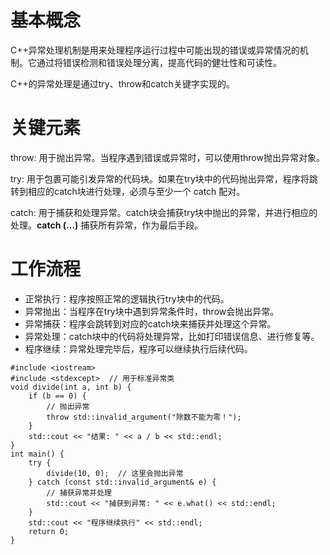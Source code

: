 # 基本概念
C++异常处理机制是用来处理程序运行过程中可能出现的错误或异常情况的机制。它通过将错误检测和错误处理分离，提高代码的健壮性和可读性。

C++的异常处理是通过try、throw和catch关键字实现的。
# 关键元素
throw: 用于抛出异常。当程序遇到错误或异常时，可以使用throw抛出异常对象。

try: 用于包裹可能引发异常的代码块。如果在try块中的代码抛出异常，程序将跳转到相应的catch块进行处理，必须与至少一个 catch 配对。

catch: 用于捕获和处理异常。catch块会捕获try块中抛出的异常，并进行相应的处理。**catch (...)** 捕获所有异常，作为最后手段。
# 工作流程
- 正常执行：程序按照正常的逻辑执行try块中的代码。
- 异常抛出：当程序在try块中遇到异常条件时，throw会抛出异常。
- 异常捕获：程序会跳转到对应的catch块来捕获并处理这个异常。
- 异常处理：catch块中的代码将处理异常，比如打印错误信息、进行修复等。
- 程序继续：异常处理完毕后，程序可以继续执行后续代码。
~~~
#include <iostream>
#include <stdexcept>  // 用于标准异常类
void divide(int a, int b) {
    if (b == 0) {
        // 抛出异常
        throw std::invalid_argument("除数不能为零！");
    }
    std::cout << "结果: " << a / b << std::endl;
}
int main() {
    try {
        divide(10, 0);  // 这里会抛出异常
    } catch (const std::invalid_argument& e) {
        // 捕获异常并处理
        std::cout << "捕获到异常: " << e.what() << std::endl;
    }
    std::cout << "程序继续执行" << std::endl;
    return 0;
}
~~~
